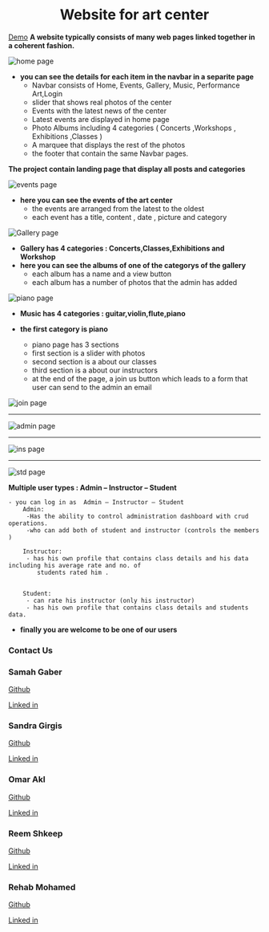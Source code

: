 # <center>Website for art center</center>
[Demo](Demo.mp4)
<b>A website typically consists of many web pages linked together in a coherent fashion.</b>

![home page](photos/home.png)
- <b>you can see the details for each item in the navbar in a separite page</b>
    - Navbar consists of Home, Events, Gallery, Music, Performance Art,Login 
    - slider that shows real photos of the center 
    - Events with the latest news of the center  
    - Latest events are displayed in home page    
    - Photo Albums including 4 categories ( Concerts ,Workshops ,
        Exhibitions ,Classes )
    - A marquee that displays the rest of the photos 
    - the footer that contain the same Navbar pages.


<b>The project contain landing page that display all posts and categories</b>

![events page](photos/events.png)
- <b>here you can see the events of the art center</b>
    - the events are arranged from the latest to the oldest
    - each event has a title, content , date , picture and category
    

![Gallery page](photos/Gallery.png)

- <b>Gallery has 4 categories : Concerts,Classes,Exhibitions and Workshop</b>
- <b>here you can see the albums of one of the categorys of the gallery</b>
    - each album has a name and a view button
    - each album has a number of photos that the admin has added

![piano page](photos/piano.png)

- <b>Music has 4 categories : guitar,violin,flute,piano</b>
- <b>the first category is piano</b>

    - piano page has 3 sections
    - first section is a slider with photos 
    - second section is a about our classes
    - third section is a about our instructors 
    - at the end of the page, a join us button which leads to a form that user can send to the admin an email

![join page](photos/join.png)

<hr>

![admin page](photos/admin.png)
<hr>

![ins page](photos/ins.png)
<hr>

![std page](photos/std.png)

<b> Multiple user types : Admin – Instructor – Student </b>

    - you can log in as  Admin – Instructor – Student  
        Admin:
         -Has the ability to control administration dashboard with crud operations.
         -who can add both of student and instructor (controls the members )
        
        Instructor:
         - has his own profile that contains class details and his data including his average rate and no. of 
            students rated him .


        Student:
         - can rate his instructor (only his instructor) 
         - has his own profile that contains class details and students data.

- <b>finally you are welcome to be one of our users</b>
    

### Contact Us

### Samah Gaber
[Github](https://github.com/samahgabermohamed)

[Linked in](https://www.linkedin.com/in/samah-gaber-62099b166)

### Sandra Girgis
[Github](https://github.com/sandra-girgis)

[Linked in](https://www.linkedin.com/in/sandra-girgis)

### Omar Akl
[Github](https://github.com/omartarekakl)

[Linked in](https://www.linkedin.com/in/omar-akl-a2185b203)

### Reem Shkeep
[Github](https://github.com/ReemShkeep)

[Linked in](https://www.linkedin.com/in/reem-shkeep/)

### Rehab Mohamed
[Github](https://github.com/Rehabmohamed19)

[Linked in](https://www.linkedin.com/in/rehab-mohamed-09a2ba219/)
